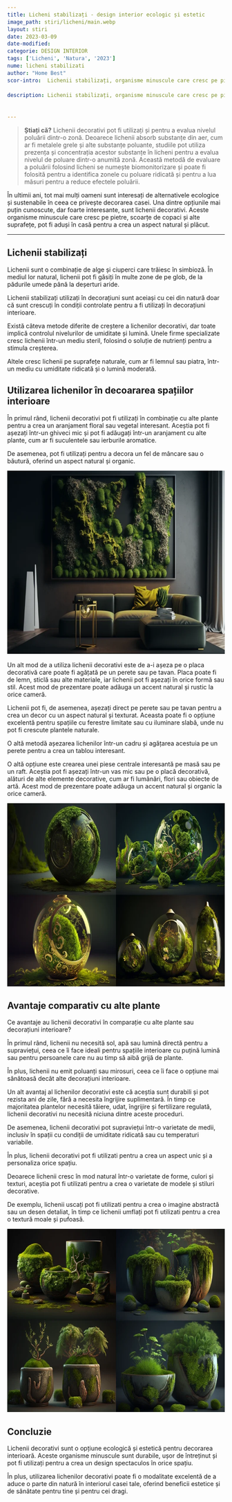 ```yaml
---
title: Licheni stabilizați - design interior ecologic și estetic
image_path: stiri/licheni/main.webp
layout: stiri
date: 2023-03-09
date-modified: 
categorie: DESIGN INTERIOR
tags: ['Licheni', 'Natura', '2023']
nume: licheni stabilizati
author: "Home Best"
scor-intro:  Lichenii stabilizați, organisme minuscule care cresc pe pietre, scoarțe de copaci și alte suprafețe, pot fi aduși în casă pentru a crea un aspect natural și plăcut.

description: Lichenii stabilizați, organisme minuscule care cresc pe pietre, scoarțe de copaci și alte suprafețe, pot fi aduși în casă pentru a crea un aspect natural și plăcut.


---
```


>**Știați că?** Lichenii decorativi pot fi utilizați și pentru a evalua nivelul poluării dintr-o zonă. Deoarece lichenii absorb substanțe din aer, cum ar fi metalele grele și alte substanțe poluante, studiile pot utiliza prezența și concentrația acestor substanțe în licheni pentru a evalua nivelul de poluare dintr-o anumită zonă. Această metodă de evaluare a poluării folosind licheni se numește biomonitorizare și poate fi folosită pentru a identifica zonele cu poluare ridicată și pentru a lua măsuri pentru a reduce efectele poluării.

În ultimii ani, tot mai mulți oameni sunt interesați de alternativele ecologice și sustenabile în ceea ce privește decorarea casei. Una dintre opțiunile mai puțin cunoscute, dar foarte interesante, sunt lichenii decorativi. Aceste organisme minuscule care cresc pe pietre, scoarțe de copaci și alte suprafețe, pot fi aduși în casă pentru a crea un aspect natural și plăcut.

---
## Lichenii stabilizați

Lichenii sunt o combinație de alge și ciuperci care trăiesc în simbioză. În mediul lor natural, lichenii pot fi găsiți în multe zone de pe glob, de la pădurile umede până la deșerturi aride. 

Lichenii stabilizați utilizați în decorațiuni sunt aceiași cu cei din natură doar că sunt crescuți în condiții controlate pentru a fi utilizați în decorațiuni interioare.

Există câteva metode diferite de creștere a lichenilor decorativi, dar toate implică controlul nivelurilor de umiditate și lumină. Unele firme specializate cresc lichenii într-un mediu steril, folosind o soluție de nutrienți pentru a stimula creșterea. 

Altele cresc lichenii pe suprafețe naturale, cum ar fi lemnul sau piatra, într-un mediu cu umiditate ridicată și o lumină moderată.

## Utilizarea lichenilor în decoararea spațiilor interioare

În primul rând, lichenii decorativi pot fi utilizați în combinație cu alte plante pentru a crea un aranjament floral sau vegetal interesant. Aceștia pot fi așezați într-un ghiveci mic și pot fi adăugați într-un aranjament cu alte plante, cum ar fi suculentele sau ierburile aromatice. 

De asemenea, pot fi utilizați pentru a decora un fel de mâncare sau o băutură, oferind un aspect natural și organic.

<img src="/assets/images/stiri/licheni/p1.webp" width="740" height="423" alt="{{ page.title }}">

Un alt mod de a utiliza lichenii decorativi este de a-i așeza pe o placa decorativă care poate fi agățată pe un perete sau pe tavan. Placa poate fi de lemn, sticlă sau alte materiale, iar lichenii pot fi așezați în orice formă sau stil. Acest mod de prezentare poate adăuga un accent natural și rustic la orice cameră.

Lichenii pot fi, de asemenea, așezați direct pe perete sau pe tavan pentru a crea un decor cu un aspect natural și texturat. Aceasta poate fi o opțiune excelentă pentru spațiile cu ferestre limitate sau cu iluminare slabă, unde nu pot fi crescute plantele naturale. 

O altă metodă așezarea lichenilor într-un cadru și agățarea acestuia pe un perete pentru a crea un tablou interesant.

O altă opțiune este crearea unei piese centrale interesantă pe masă sau pe un raft. Aceștia pot fi așezați într-un vas mic sau pe o placă decorativă, alături de alte elemente decorative, cum ar fi lumânări, flori sau obiecte de artă. Acest mod de prezentare poate adăuga un accent natural și organic la orice cameră.

<img src="/assets/images/stiri/licheni/2p.webp" width="740" height="423" alt="{{ page.title }}">

## Avantaje comparativ cu alte plante 

Ce avantaje au lichenii decorativi în comparație cu alte plante sau decorațiuni interioare?

În primul rând, lichenii nu necesită sol, apă sau lumină directă pentru a supraviețui, ceea ce îi face ideali pentru spațiile interioare cu puțină lumină sau pentru persoanele care nu au timp să aibă grijă de plante. 

În plus, lichenii nu emit poluanți sau mirosuri, ceea ce îi face o opțiune mai sănătoasă decât alte decorațiuni interioare.

Un alt avantaj al lichenilor decorativi este că aceștia sunt durabili și pot rezista ani de zile, fără a necesita îngrijire suplimentară. În timp ce majoritatea plantelor necesită tăiere, udat, îngrijire și fertilizare regulată, lichenii decorativi nu necesită niciuna dintre aceste proceduri. 

De asemenea, lichenii decorativi pot supraviețui într-o varietate de medii, inclusiv în spații cu condiții de umiditate ridicată sau cu temperaturi variabile.

În plus, lichenii decorativi pot fi utilizati pentru a crea un aspect unic și a personaliza orice spațiu. 

Deoarece lichenii cresc în mod natural într-o varietate de forme, culori și texturi, aceștia pot fi utilizati pentru a crea o varietate de modele și stiluri decorative.

De exemplu, lichenii uscați pot fi utilizati pentru a crea o imagine abstractă sau un desen detaliat, în timp ce lichenii umflați pot fi utilizati pentru a crea o textură moale și pufoasă.

<img src="/assets/images/stiri/licheni/p3.webp" width="740" height="423" alt="{{ page.title }}">

## Concluzie

Lichenii decorativi sunt o opțiune ecologică și estetică pentru decorarea interioară. Aceste organisme minuscule sunt durabile, ușor de întreținut și pot fi utilizați pentru a crea un design spectaculos în orice spațiu. 

În plus, utilizarea lichenilor decorativi poate fi o modalitate excelentă de a aduce o parte din natură în interiorul casei tale, oferind beneficii estetice și de sănătate pentru tine și pentru cei dragi.